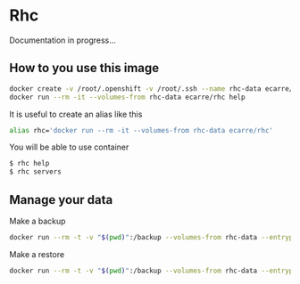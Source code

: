 # Rhc

Documentation in progress...

## How to you use this image

```bash
docker create -v /root/.openshift -v /root/.ssh --name rhc-data ecarre/rhc-install /bin/true  # Just for the first run. To create the container who store configuration.
docker run --rm -it --volumes-from rhc-data ecarre/rhc help
```

It is useful to create an alias like this

```bash
alias rhc='docker run --rm -it --volumes-from rhc-data ecarre/rhc'
```

You will be able to use container

```bash
$ rhc help
$ rhc servers
```

## Manage your data

Make a backup

```bash
docker run --rm -t -v "$(pwd)":/backup --volumes-from rhc-data --entrypoint=/usr/bin/zip --workdir="/backup" ecarre/rhc -r rhc-data-backup-$(date +%Y%m%d).zip /root/.openshift/ /root/.ssh
```

Make a restore

```bash
docker run --rm -t -v "$(pwd)":/backup --volumes-from rhc-data --entrypoint=/usr/bin/unzip --workdir="/" ecarre/rhc -o /backup/backup_name.zip
```